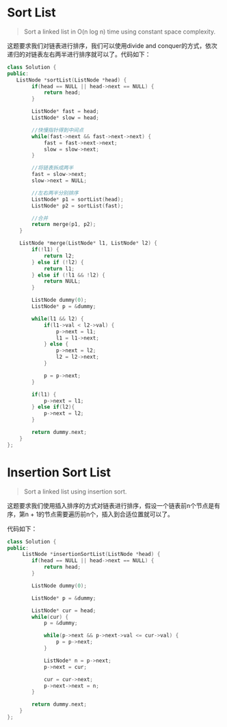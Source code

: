 # Sort List

> Sort a linked list in O(n log n) time using constant space complexity.

这题要求我们对链表进行排序，我们可以使用divide and conquer的方式，依次递归的对链表左右两半进行排序就可以了。代码如下：

```c++
class Solution {
public:
   ListNode *sortList(ListNode *head) {
        if(head == NULL || head->next == NULL) {
            return head;
        }

        ListNode* fast = head;
        ListNode* slow = head;

        //快慢指针得到中间点
        while(fast->next && fast->next->next) {
            fast = fast->next->next;
            slow = slow->next;
        }

        //将链表拆成两半
        fast = slow->next;
        slow->next = NULL;

        //左右两半分别排序
        ListNode* p1 = sortList(head);
        ListNode* p2 = sortList(fast);

        //合并
        return merge(p1, p2);
    }

    ListNode *merge(ListNode* l1, ListNode* l2) {
        if(!l1) {
            return l2;
        } else if (!l2) {
            return l1;
        } else if (!l1 && !l2) {
            return NULL;
        }

        ListNode dummy(0);
        ListNode* p = &dummy;

        while(l1 && l2) {
            if(l1->val < l2->val) {
                p->next = l1;
                l1 = l1->next;
            } else {
                p->next = l2;
                l2 = l2->next;
            }

            p = p->next;
        }

        if(l1) {
            p->next = l1;
        } else if(l2){
            p->next = l2;
        }

        return dummy.next;
    }
};
```

# Insertion Sort List

> Sort a linked list using insertion sort.

这题要求我们使用插入排序的方式对链表进行排序，假设一个链表前n个节点是有序，第n + 1的节点需要遍历前n个，插入到合适位置就可以了。

代码如下：

```c++
class Solution {
public:
     ListNode *insertionSortList(ListNode *head) {
        if(head == NULL || head->next == NULL) {
            return head;
        }

        ListNode dummy(0);

        ListNode* p = &dummy;

        ListNode* cur = head;
        while(cur) {
            p = &dummy;

            while(p->next && p->next->val <= cur->val) {
                p = p->next;
            }

            ListNode* n = p->next;
            p->next = cur;

            cur = cur->next;
            p->next->next = n;
        }

        return dummy.next;
    }
};
```
